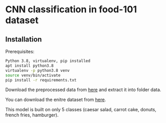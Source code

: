 # CNN classification in food-101 dataset

## Installation

Prerequisites:
```sh
Python 3.8, virtualenv, pip installed
apt install python3.8
virtualenv -p python3.8 venv
source venv/bin/activate
pip install -r requirements.txt
```

Download the preprocessed data from [here](https://drive.google.com/open?id=1FSjN4ZvhN6hZhEnB2d8AH2dtuoVW27uD) and extract it into folder data.


You can download the enitre dataset from [here](https://www.kaggle.com/kmader/food41).

This model is built on only 5 classes (caesar salad, carrot cake, donuts, french fries, hamburger).